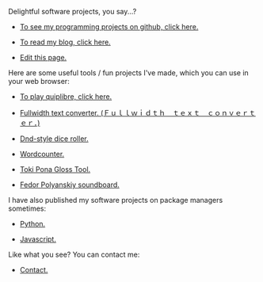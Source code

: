 Delightful software projects, you say...?

* [To see my programming projects on github, click here.](https://github.com/wyattscarpenter/)

* [To read my blog, click here.](https://wyattscarpenter.github.io/blog)

* [Edit this page.](https://github.com/wyattscarpenter/wyattscarpenter.github.io)

Here are some useful tools / fun projects I've made, which you can use in your web browser:

* [To play quiplibre, click here.](https://wyattscarpenter.github.io/quiplibre)

* [Fullwidth text converter. (Ｆｕｌｌｗｉｄｔｈ　ｔｅｘｔ　ｃｏｎｖｅｒｔｅｒ．)](https://wyattscarpenter.github.io/fullwidth/)

* [Dnd-style dice roller.](https://wyattscarpenter.github.io/nicedice/)

* [Wordcounter.](https://wyattscarpenter.github.io/wordcounter)

* [Toki Pona Gloss Tool.](https://wyattscarpenter.github.io/toki-pona-gloss-tool)

* [Fedor Polyanskiy soundboard.](fedboard)

I have also published my software projects on package managers sometimes:

* [Python.](https://pypi.org/user/wyattscarpenter/)

* [Javascript.](https://www.npmjs.com/~wyattscarpenter)

Like what you see? You can contact me:

* [Contact.](contact.md)

<link rel="stylesheet" type="text/css" href="/style.css" /> <!-- This line is merely to style the page correctly in systems that respect such styling; it has no semantic meaning otherwise. -->
